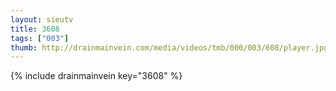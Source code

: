 ```yaml
--- 
layout: sieutv
title: 3608
tags: ["003"]
thumb: http://drainmainvein.com/media/videos/tmb/000/003/608/player.jpg
---
```

{% include drainmainvein key="3608" %} 
